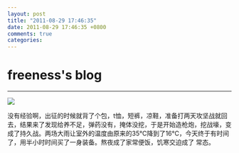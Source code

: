 ```yaml
---
layout: post
title: "2011-08-29 17:46:35"
date: 2011-08-29 17:46:35 +0800
comments: true
categories: 
---
```


# freeness's blog

----------

![](http://okqmqrbgo.bkt.clouddn.com/201108291746351.jpg)

>
没有经验啊，出征的时候就背了个包，t恤，短裤，凉鞋，准备打两天攻坚战就回去，结果来了发现给养不足，弹药没有，掩体没挖，于是开始造枪炮，挖战壕，变成了持久战。两场大雨让室外的温度由原来的35℃降到了16℃，今天终于有时间了，用半小时时间买了一身装备。熬夜成了家常便饭，饥寒交迫成了 常态。
